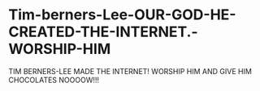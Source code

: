 # Tim-berners-Lee-OUR-GOD-HE-CREATED-THE-INTERNET.-WORSHIP-HIM
TIM BERNERS-LEE MADE THE INTERNET! WORSHIP HIM AND GIVE HIM CHOCOLATES NOOOOW!!!
